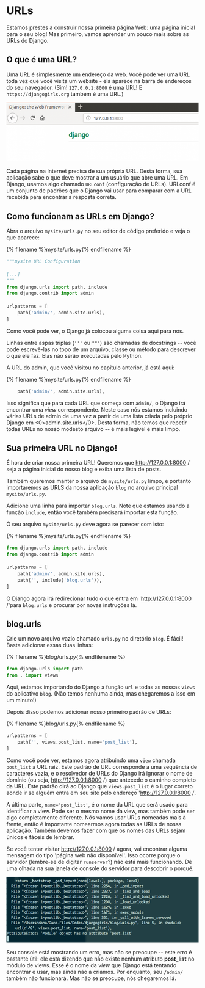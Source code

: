 # URLs

Estamos prestes a construir nossa primeira página Web: uma página inicial para o seu blog! Mas primeiro, vamos aprender um pouco mais sobre as URLs do Django.

## O que é uma URL?

Uma URL é simplesmente um endereço da web. Você pode ver uma URL toda vez que você visita um website - ela aparece na barra de endereços do seu navegador. (Sim! `127.0.0.1:8000` é uma URL! E `https://djangogirls.org` também é uma URL.)

![URL](images/url.png)

Cada página na Internet precisa de sua própria URL. Desta forma, sua aplicação sabe o que deve mostrar a um usuário que abre uma URL. Em Django, usamos algo chamado `URLconf` (configuração de URLs). URLconf é um conjunto de padrões que o Django vai usar para comparar com a URL recebida para encontrar a resposta correta.

## Como funcionam as URLs em Django?

Abra o arquivo `mysite/urls.py` no seu editor de código preferido e veja o que aparece:

{% filename %}mysite/urls.py{% endfilename %}

```python
"""mysite URL Configuration

[...]
"""
from django.urls import path, include
from django.contrib import admin

urlpatterns = [
    path('admin/', admin.site.urls),
]
```

Como você pode ver, o Django já colocou alguma coisa aqui para nós.

Linhas entre aspas triplas (`'''` ou `"""`) são chamadas de docstrings -- você pode escrevê-las no topo de um arquivo, classe ou método para descrever o que ele faz. Elas não serão executadas pelo Python.

A URL do admin, que você visitou no capítulo anterior, já está aqui:

{% filename %}mysite/urls.py{% endfilename %}

```python
    path('admin/', admin.site.urls),
```

Isso significa que para cada URL que começa com `admin/`, o Django irá encontrar uma *view* correspondente. Neste caso nós estamos incluindo várias URLs de admin de uma vez a partir de uma lista criada pelo próprio Django em <0>admin.site.urls</0>. Desta forma, não temos que repetir todas URLs no nosso modesto arquivo -- é mais legível e mais limpo.

## Sua primeira URL no Django!

É hora de criar nossa primeira URL! Queremos que http://127.0.0.1:8000 / seja a página inicial do nosso blog e exiba uma lista de posts.

Também queremos manter o arquivo de `mysite/urls.py` limpo, e portanto importaremos as URLS da nossa aplicação `blog` no arquivo principal `mysite/urls.py`.

Adicione uma linha para importar `blog.urls`. Note que estamos usando a função `include`, então você também precisará importar esta função.

O seu arquivo `mysite/urls.py` deve agora se parecer com isto:

{% filename %}mysite/urls.py{% endfilename %}

```python
from django.urls import path, include
from django.contrib import admin

urlpatterns = [
    path('admin/', admin.site.urls),
    path('', include('blog.urls')),
]
```

O Django agora irá redirecionar tudo o que entra em 'http://127.0.0.1:8000 /'para `blog.urls` e procurar por novas instruções lá.

## blog.urls

Crie um novo arquivo vazio chamado `urls.py` no diretório `blog`. É fácil! Basta adicionar essas duas linhas:

{% filename %}blog/urls.py{% endfilename %}

```python
from django.urls import path
from . import views
```

Aqui, estamos importando do Django a função `url` e todas as nossas `views` do aplicativo `blog`. (Não temos nenhuma ainda, mas chegaremos a isso em um minuto!)

Depois disso podemos adicionar nosso primeiro padrão de URLs:

{% filename %}blog/urls.py{% endfilename %}

```python
urlpatterns = [
    path('', views.post_list, name='post_list'),
]
```

Como você pode ver, estamos agora atribuindo uma `view` chamada `post_list` à URL raiz. Este padrão de URL corresponde a uma sequência de caracteres vazia, e o resolvedor de URLs do Django irá ignorar o nome de domínio (ou seja, http://127.0.0.1:8000 /) que antecede o caminho completo da URL. Este padrão dirá ao Django que `views.post_list` é o lugar correto aonde ir se alguém entra em seu site pelo endereço 'http://127.0.0.1:8000 /'.

A última parte, `name='post_list'`, é o nome da URL que será usado para identificar a view. Pode ser o mesmo nome da view, mas também pode ser algo completamente diferente. Nós vamos usar URLs nomeadas mais à frente, então é importante nomearmos agora todas as URLs de nossa aplicação. Também devemos fazer com que os nomes das URLs sejam únicos e fáceis de lembrar.

Se você tentar visitar http://127.0.0.1:8000 / agora, vai encontrar alguma mensagem do tipo 'página web não disponível'. Isso ocorre porque o servidor (lembre-se de digitar `runserver`?) não está mais funcionando. Dê uma olhada na sua janela de console do servidor para descobrir o porquê.

![Erro](images/error1.png)

Seu console está mostrando um erro, mas não se preocupe -- este erro é bastante útil: ele está dizendo que não existe nenhum atributo **post_list** no módulo de views. Esse é o nome da *view* que Django está tentando encontrar e usar, mas ainda não a criamos. Por enquanto, seu `/admin/` também não funcionará. Mas não se preocupe, nós chegaremos lá.
